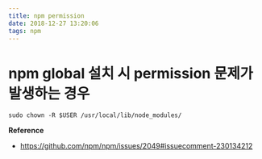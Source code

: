 ```yaml
---
title: npm permission
date: 2018-12-27 13:20:06
tags: npm
---
```


# npm global 설치 시 permission 문제가 발생하는 경우

`sudo chown -R $USER /usr/local/lib/node_modules/`

**Reference**
- https://github.com/npm/npm/issues/2049#issuecomment-230134212
